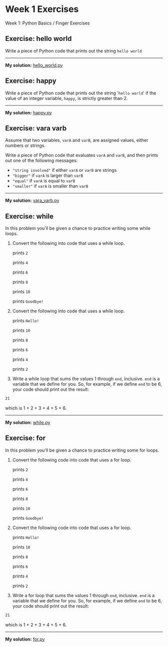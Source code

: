# Week 1 Exercises

Week 1: Python Basics / Finger Exercises

## Exercise: hello world

Write a piece of Python code that prints out the string `hello world`

---

**My solution:** [hello_world.py](hello_world.py)

## Exercise: happy

Write a piece of Python code that prints out the string '`hello world`' if the value of an integer variable, `happy`, is strictly greater than 2.

---

**My solution:** [happy.py](happy.py)

## Exercise: vara varb

Assume that two variables, `varA` and `varB`, are assigned values, either numbers or strings.

Write a piece of Python code that evaluates `varA` and `varB`, and then prints out one of the following messages:

- `"string involved"` if either `varA` or `varB` are strings
- `"bigger"` if `varA` is larger than `varB`
- `"equal"` if `varA` is equal to `varB`
- `"smaller"` if `varA` is smaller than `varB`

---

**My solution:** [vara_varb.py](vara_varb.py)

## Exercise: while

In this problem you'll be given a chance to practice writing some while loops.

1. Convert the following into code that uses a while loop.

    prints `2`

    prints `4`

    prints `6`

    prints `8`

    prints `10`

    prints `Goodbye!`

2. Convert the following into code that uses a while loop.

    prints `Hello!`

    prints `10`

    prints `8`

    prints `6`

    prints `4`

    prints `2`

3. Write a while loop that sums the values 1 through `end`, inclusive. `end` is a variable that we define for you. So, for example, if we define `end` to be 6, your code should print out the result:

``` markdown
21
```

which is 1 + 2 + 3 + 4 + 5 + 6.

---

**My solution:** [while.py](while.py)

## Exercise: for

In this problem you'll be given a chance to practice writing some for loops.

1. Convert the following code into code that uses a for loop.

    prints `2`

    prints `4`

    prints `6`

    prints `8`

    prints `10`

    prints `Goodbye!`

2. Convert the following code into code that uses a for loop.

    prints `Hello!`

    prints `10`

    prints `8`

    prints `6`

    prints `4`

    prints `2`

3. Write a for loop that sums the values 1 through `end`, inclusive. `end` is a variable that we define for you. So, for example, if we define `end` to be 6, your code should print out the result:

``` markdown
21
```

which is 1 + 2 + 3 + 4 + 5 + 6.

---

**My solution:** [for.py](for.py)
